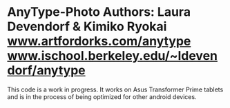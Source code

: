 AnyType-Photo
Authors: Laura Devendorf & Kimiko Ryokai
www.artfordorks.com/anytype
www.ischool.berkeley.edu/~ldevendorf/anytype
=============

This code is a work in progress. It works on Asus Transformer Prime tablets and is in the process of being optimized for other android devices.
